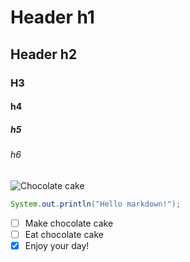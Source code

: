 # Header h1
## Header h2
### H3
#### h4
##### h5
###### h6

![Chocolate cake](https://t1.gstatic.com/licensed-image?q=tbn:ANd9GcSWOjtRJTyt3iHScdM_UazRNQuzKtRH9Fsmn0aHKqGmqhd4mSy4J8CBfqv3BzerJY59)

``` java
System.out.println("Hello markdown!");
```

- [ ] Make chocolate cake
- [ ] Eat chocolate cake
- [x] Enjoy your day!
